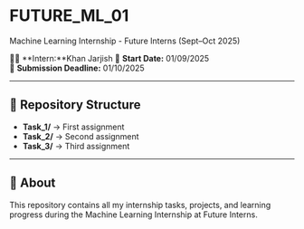 # FUTURE_ML_01
Machine Learning Internship - Future Interns (Sept–Oct 2025)


👨‍💻 **Intern:**Khan Jarjish
📅 **Start Date:** 01/09/2025  
📅 **Submission Deadline:** 01/10/2025  

---

## 📂 Repository Structure
- **Task_1/** → First assignment  
- **Task_2/** → Second assignment  
- **Task_3/** → Third assignment  

---

## 🚀 About
This repository contains all my internship tasks, projects, and learning progress during the Machine Learning Internship at Future Interns.  

